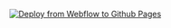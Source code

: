 
[![Deploy from Webflow to Github Pages](https://github.com/yokharian/yokharian.github.io/actions/workflows/main.yml/badge.svg?branch=master&event=push)](https://github.com/yokharian/yokharian.github.io/actions/workflows/main.yml)
